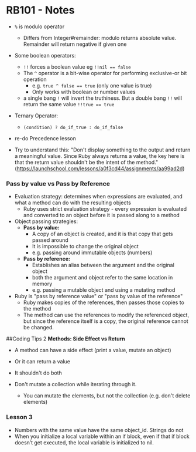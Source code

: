 # RB101 - Notes

- ``%`` is modulo operator
  - Differs from Integer#remainder: modulo returns absolute value. Remainder will return negative if given one
- Some boolean operators:
  - ``!!`` forces a boolean value eg `!!nil == false`
  - The `^` operator is a bit-wise operator for performing exclusive-or bit operation
    - e.g. `true ^ false == true` (only one value is true)
    - Only works with boolean or number values
  - a single bang `!` will invert the truthiness. But a double bang `!!` will return the same value `!!true == true`
- Ternary Operator:
  - `(condition) ? do_if_true : do_if_false`



- re-do Precedence lesson
- Try to understand this: "Don't display something to the output and return a meaningful value. Since Ruby always returns a value, the key here is that the return value shouldn't be the intent of the method." (https://launchschool.com/lessons/a0f3cd44/assignments/aa99ad2d)

### Pass by value vs Pass by Reference
- Evaluation strategy: determines when expressions are evaluated, and what a method can do with the resulting objects
  - Ruby uses strict evaluation strategy - every expression is evaluated and converted to an object before it is passed along to a method
- Object passing strategies:
  - **Pass by value:**
    - A copy of an object is created, and it is that copy that gets passed around
    - It is impossible to change the original object
    - e.g. passing around immutable objects (numbers)
  - **Pass by reference:**
    - Establishes an alias between the argument and the original object
    - both the argument and object refer to the same location in memory
    - e.g. passing a mutable object and using a mutating method
- Ruby is "pass by reference value" or "pass by value of the reference"
  - Ruby makes copies of the references, then passes those copies to the method
  - The method can use the references to modify the referenced object, but since the reference itself is a copy, the original reference cannot be changed.

##Coding Tips 2
**Methods: Side Effect vs Return**
- A method can have a side effect (print a value, mutate an object)
- Or it can return a value
- It shouldn't do both

- Don't mutate a collection while iterating through it.
  - You can mutate the elements, but not the collection (e.g. don't delete elements)

### Lesson 3
- Numbers with the same value have the same object_id. Strings do not
- When you initialize a local variable within an if block, even if that if block doesn’t get executed, the local variable is initialized to nil.

